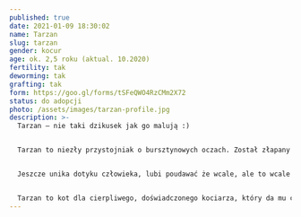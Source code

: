 ```yaml
---
published: true
date: 2021-01-09 18:30:02
name: Tarzan
slug: tarzan
gender: kocur
age: ok. 2,5 roku (aktual. 10.2020)
fertility: tak
deworming: tak
grafting: tak
form: https://goo.gl/forms/tSFeQWO4RzCMm2X72
status: do adopcji
photo: /assets/images/tarzan-profile.jpg
description: >-
  Tarzan – nie taki dzikusek jak go malują :)


  Tarzan to niezły przystojniak o bursztynowych oczach. Został złapany jako jeden z wielu dzikusków, którego po kastracji postanowiliśmy wypuścić z powrotem. Jednak podczas kolejnej akcji łapania kotów do sterylizacji Tarzan sam wpakował się do łapki i wrócił do nas:)


  Jeszcze unika dotyku człowieka, lubi poudawać że wcale, ale to wcale żadnych pieszczot to on nie potrzebuje – ale robi postępy. Pięknie bawi się i dobrze dogaduje z innymi kocimi towarzyszami.


  Tarzan to kot dla cierpliwego, doświadczonego kociarza, który da mu czas, aby do końca otworzył się na człowieka. Szukamy dla niego spokojnego, niewychodzącego domu bez dzieci.
---
```

